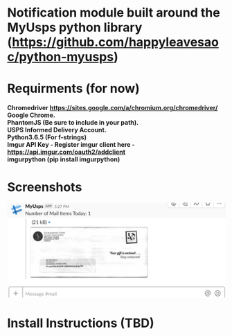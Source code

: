 # Notification module built around the MyUsps python library (https://github.com/happyleavesaoc/python-myusps)


# Requirments (for now)
**Chromedriver https://sites.google.com/a/chromium.org/chromedriver/  
Google Chrome.  
PhantomJS (Be sure to include in your path).  
USPS Informed Delivery Account.  
Python3.6.5 (For f-strings)  
Imgur API Key - Register imgur client here - https://api.imgur.com/oauth2/addclient  
imgurpython (pip install imgurpython)**

# Screenshots

![Alt text](https://raw.githubusercontent.com/nshores/my_usps_notifications/master/example.png?raw=true "Title")

# Install Instructions (TBD)